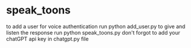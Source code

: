 # speak_toons

to add a user for voice authentication run python add_user.py
to give and listen the response run python speak_toons.py
don't forgot to add your chatGPT api key in chatgpt.py file
